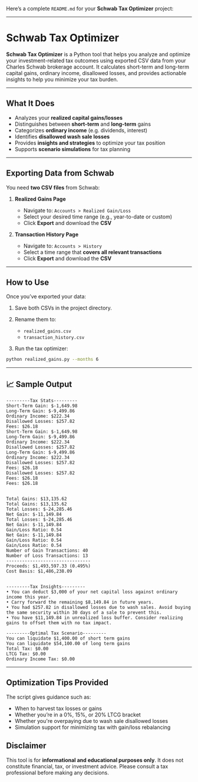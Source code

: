 Here’s a complete `README.md` for your **Schwab Tax Optimizer** project:

---

# Schwab Tax Optimizer

**Schwab Tax Optimizer** is a Python tool that helps you analyze and optimize your investment-related tax outcomes using exported CSV data from your Charles Schwab brokerage account. It calculates short-term and long-term capital gains, ordinary income, disallowed losses, and provides actionable insights to help you minimize your tax burden.

---

## What It Does

* Analyzes your **realized capital gains/losses**
* Distinguishes between **short-term** and **long-term** gains
* Categorizes **ordinary income** (e.g. dividends, interest)
* Identifies **disallowed wash sale losses**
* Provides **insights and strategies** to optimize your tax position
* Supports **scenario simulations** for tax planning

---

## Exporting Data from Schwab

You need **two CSV files** from Schwab:

1. **Realized Gains Page**

   * Navigate to: `Accounts > Realized Gain/Loss`
   * Select your desired time range (e.g., year-to-date or custom)
   * Click **Export** and download the **CSV**

2. **Transaction History Page**

   * Navigate to: `Accounts > History`
   * Select a time range that **covers all relevant transactions**
   * Click **Export** and download the **CSV**

---

## How to Use

Once you’ve exported your data:

1. Save both CSVs in the project directory.
2. Rename them to:

   * `realized_gains.csv`
   * `transaction_history.csv`
3. Run the tax optimizer:

```bash
python realized_gains.py --months 6
```

---

## 📈 Sample Output

```
---------Tax Stats---------
Short-Term Gain: $-1,649.98
Long-Term Gain: $-9,499.86
Ordinary Income: $222.34
Disallowed Losses: $257.82
Fees: $26.18
Short-Term Gain: $-1,649.98
Long-Term Gain: $-9,499.86
Ordinary Income: $222.34
Disallowed Losses: $257.82
Long-Term Gain: $-9,499.86
Ordinary Income: $222.34
Disallowed Losses: $257.82
Fees: $26.18
Disallowed Losses: $257.82
Fees: $26.18
Fees: $26.18


Total Gains: $13,135.62
Total Gains: $13,135.62
Total Losses: $-24,285.46
Net Gain: $-11,149.84
Total Losses: $-24,285.46
Net Gain: $-11,149.84
Gain/Loss Ratio: 0.54
Net Gain: $-11,149.84
Gain/Loss Ratio: 0.54
Gain/Loss Ratio: 0.54
Number of Gain Transactions: 40
Number of Loss Transactions: 13
--------------------------------
Proceeds: $1,493,597.33 (0.495%)
Cost Basis: $1,486,238.09


---------Tax Insights---------
• You can deduct $3,000 of your net capital loss against ordinary income this year.
• Carry forward the remaining $8,149.84 in future years.
• You had $257.82 in disallowed losses due to wash sales. Avoid buying the same security within 30 days of a sale to prevent this.
• You have $11,149.84 in unrealized loss buffer. Consider realizing gains to offset them with no tax impact.

---------Optimal Tax Scenario---------
You can liquidate $1,400.00 of short term gains
You can liquidate $54,100.00 of long term gains
Total Tax: $0.00
LTCG Tax: $0.00
Ordinary Income Tax: $0.00
```

---

## Optimization Tips Provided

The script gives guidance such as:

* When to harvest tax losses or gains
* Whether you’re in a 0%, 15%, or 20% LTCG bracket
* Whether you're overpaying due to wash sale disallowed losses
* Simulation support for minimizing tax with gain/loss rebalancing


## Disclaimer

This tool is for **informational and educational purposes only**. It does not constitute financial, tax, or investment advice. Please consult a tax professional before making any decisions.